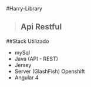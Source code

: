 #Harry-Library
>Api Restful
>-------------

##Stack Utilizado
* mySql
* Java (API - REST)
* Jersey
* Server (GlashFish) Openshift
* Angular 4 